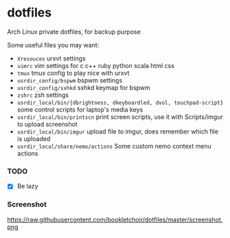 # dotfiles
Arch Linux private dotfiles, for backup purpose

Some useful files you may want:
- `Xresouces` urxvt settings
- `vimrc` vim settings for c c++ ruby python scala html css
- `tmux` tmux config to play nice with urxvt
- `usrdir_config/bspwm` bspwm settings
- `usrdir_config/sxhkd` sxhkd keymap for bspwm
- `zshrc` zsh settings
- `usrdir_local/bin/{dbrightness, dkeyboardled, dvol, touchpad-script}` some control
  scripts for laptop's media keys
- `usrdir_local/bin/printscn` print screen scripts, use it with Scripts/imgur to upload
  screenshot
- `usrdir_local/bin/imgur` upload file to imgur, does remember which file is uploaded
- `usrdir_local/share/nemo/actions` Some custom nemo context menu actions

### TODO
- [x] Be lazy

### Screenshot
https://raw.githubusercontent.com/bookletchoir/dotfiles/master/screenshot.png
